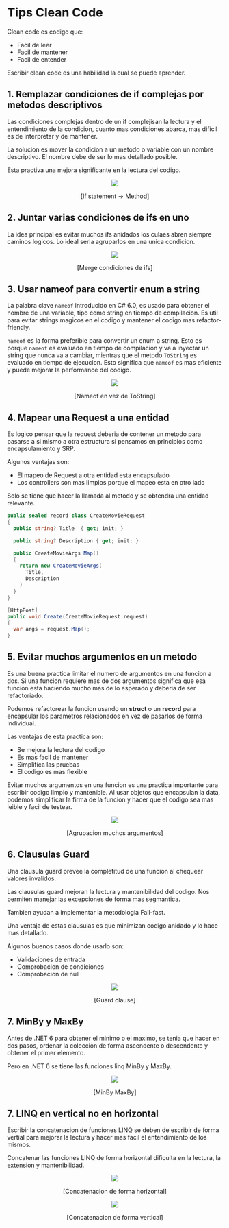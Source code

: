 # Tips Clean Code

Clean code es codigo que:

- Facil de leer
- Facil de mantener
- Facil de entender

Escribir clean code es una habilidad la cual se puede aprender.

## 1. Remplazar condiciones de if complejas por metodos descriptivos

Las condiciones complejas dentro de un if complejisan la lectura y el entendimiento de la condicion, cuanto mas condiciones abarca, mas dificil es de interpretar y de mantener.

La solucion es mover la condicion a un metodo o variable con un nombre descriptivo. El nombre debe de ser lo mas detallado posible.

Esta practiva una mejora significante en la lectura del codigo.

<p align="center">
<img src="./images/image.png">
</p>

<p align="center">
[If statement -> Method]
</p>

## 2. Juntar varias condiciones de ifs en uno

La idea principal es evitar muchos ifs anidados los culaes abren siempre caminos logicos. Lo ideal seria agruparlos en una unica condicion.

<p align="center">
<img src="./images/image-2.png">
</p>

<p align="center">
[Merge condiciones de ifs]
</p>

## 3. Usar nameof para convertir enum a string

La palabra clave `nameof` introducido en C# 6.0, es usado para obtener el nombre de una variable, tipo como string en tiempo de compilacion. Es util para evitar strings magicos en el codigo y mantener el codigo mas refactor-friendly.

`nameof` es la forma preferible para convertir un enum a string. Esto es porque `nameof` es evaluado en tiempo de compilacion y va a inyectar un string que nunca va a cambiar, mientras que el metodo `ToString` es evaluado en tiempo de ejecucion. Esto significa que `nameof` es mas eficiente y puede mejorar la performance del codigo.

<p align="center">
<img src="./images/image-3.png">
<p>

<p align="center">
[Nameof en vez de ToString]
</p>

## 4. Mapear una Request a una entidad

Es logico pensar que la request deberia de contener un metodo para pasarse a si mismo a otra estructura si pensamos en principios como encapsulamiento y SRP.

Algunos ventajas son:

- El mapeo de Request a otra entidad esta encapsulado
- Los controllers son mas limpios porque el mapeo esta en otro lado

Solo se tiene que hacer la llamada al metodo y se obtendra una entidad relevante.

```C#
public sealed record class CreateMovieRequest
{
  public string? Title  { get; init; }

  public string? Description { get; init; }

  public CreateMovieArgs Map()
  {
    return new CreateMovieArgs(
      Title,
      Description
    )
  }
}
```

```C#
[HttpPost]
public void Create(CreateMovieRequest request)
{
  var args = request.Map();
}
```

## 5. Evitar muchos argumentos en un metodo

Es una buena practica limitar el numero de argumentos en una funcion a dos. Si una funcion requiere mas de dos argumentos significa que esa funcion esta haciendo mucho mas de lo esperado y deberia de ser refactoriado.

Podemos refactorear la funcion usando un **struct** o un **record** para encapsular los parametros relacionados en vez de pasarlos de forma individual.

Las ventajas de esta practica son:

- Se mejora la lectura del codigo
- Es mas facil de mantener
- Simplifica las pruebas
- El codigo es mas flexible

Evitar muchos argumentos en una funcion es una practica importante para escribir codigo limpio y mantenible. Al usar objetos que encapsulan la data, podemos simplificar la firma de la funcion y hacer que el codigo sea mas leible y facil de testear.

<p align="center">
<img src="./images/image-4.png">
<p>

<p align="center">
[Agrupacion muchos argumentos]
</p>

## 6. Clausulas Guard

Una clausula guard prevee la completitud de una funcion al chequear valores invalidos.

Las clausulas guard mejoran la lectura y mantenibilidad del codigo. Nos permiten manejar las excepciones de forma mas segmantica.

Tambien ayudan a implementar la metodologia Fail-fast.

Una ventaja de estas clausulas es que minimizan codigo anidado y lo hace mas detallado.

Algunos buenos casos donde usarlo son:

- Validaciones de entrada
- Comprobacion de condiciones
- Comprobacion de null

<p align="center">
<img src="./images/image-5.png">
<p>

<p align="center">
[Guard clause]
</p>

## 7. MinBy y MaxBy

Antes de .NET 6 para obtener el minimo o el maximo, se tenia que hacer en dos pasos, ordenar la coleccion de forma ascendente o descendente y obtener el primer elemento.

Pero en .NET 6 se tiene las funciones linq MinBy y MaxBy.

<p align="center">
<img src="./images/image-6.png">
<p>

<p align="center">
[MinBy MaxBy]
</p>

## 7. LINQ en vertical no en horizontal

Escribir la concatenacion de funciones LINQ se deben de escribir de forma vertial para mejorar la lectura y hacer mas facil el entendimiento de los mismos.

Concatenar las funciones LINQ de forma horizontal dificulta en la lectura, la extension y mantenibilidad.

<p align="center">
<img src="./images/image-7.png">
<p>

<p align="center">
[Concatenacion de forma horizontal]
</p>
<p align="center">
<img src="./images/image-6.png">
<p>

<p align="center">
[Concatenacion de forma vertical]
</p>
